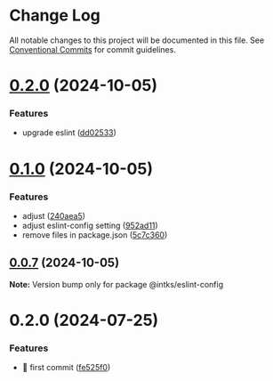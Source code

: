 # Change Log

All notable changes to this project will be documented in this file.
See [Conventional Commits](https://conventionalcommits.org) for commit guidelines.

# [0.2.0](https://github.com/intks/aether-pack/compare/@intks/eslint-config@0.1.0...@intks/eslint-config@0.2.0) (2024-10-05)


### Features

* upgrade eslint ([dd02533](https://github.com/intks/aether-pack/commit/dd025338856aa6e92342289fd0349d62882a631c))





# [0.1.0](https://github.com/intks/aether-pack/compare/@intks/eslint-config@0.0.7...@intks/eslint-config@0.1.0) (2024-10-05)

### Features

- adjust ([240aea5](https://github.com/intks/aether-pack/commit/240aea588e5fa33ac8d49aa2bd09f12812191fe7))
- adjust eslint-config setting ([952ad11](https://github.com/intks/aether-pack/commit/952ad11c3649acfe94b56b55322a5bde2276c097))
- remove files in package.json ([5c7c360](https://github.com/intks/aether-pack/commit/5c7c360069d65c892db566d0b395572234d8d253))

## [0.0.7](https://github.com/intks/aether-pack/compare/@intks/eslint-config@0.0.6...@intks/eslint-config@0.0.7) (2024-10-05)

**Note:** Version bump only for package @intks/eslint-config

# 0.2.0 (2024-07-25)

### Features

- 🎸 first commit ([fe525f0](https://github.com/intks/nerium-ui/commit/fe525f0c4d5f4bc6ae05fa37a4832a533929dfa5))

